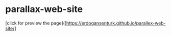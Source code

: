 # parallax-web-site
[click for preview the page]([https://erdogansenturk.github.io/parallex-web-site/]


